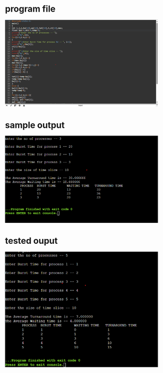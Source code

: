 # program file
![program_file](rr_579.png)

# sample output
![sample ouput](IO_579.png)

# tested ouput
![tested ouput](TIO_579.png)
